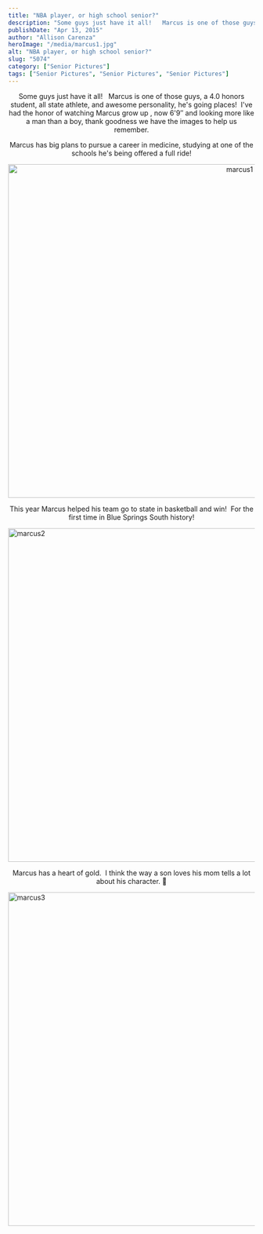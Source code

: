 ```yaml
---
title: "NBA player, or high school senior?"
description: "Some guys just have it all!   Marcus is one of those guys, a 4.0 honors student, all state athlete, "
publishDate: "Apr 13, 2015"
author: "Allison Carenza"
heroImage: "/media/marcus1.jpg"
alt: "NBA player, or high school senior?"
slug: "5074"
category: ["Senior Pictures"]
tags: ["Senior Pictures", "Senior Pictures", "Senior Pictures"]
---
```


<p style="text-align: center;">Some guys just have it all!   Marcus is one of those guys, a 4.0 honors student, all state athlete, and awesome personality, he&apos;s going places!  I&apos;ve had the honor of watching Marcus grow up , now 6&apos;9&#8243; and looking more like a man than a boy, thank goodness we have the images to help us remember.</p>
<p style="text-align: center;">Marcus has big plans to pursue a career in medicine, studying at one of the schools he&apos;s being offered a full ride!</p>
<p style="text-align: center;"><img class="aligncenter size-full wp-image-5075" alt="marcus1" src="/media/marcus1.jpg" width="930" height="680"   /></p>
<p style="text-align: center;">This year Marcus helped his team go to state in basketball and win!  For the first time in Blue Springs South history!</p>
<p><img class="aligncenter size-full wp-image-5076" alt="marcus2" src="/media/marcus2.jpg" width="930" height="680"   /></p>
<p style="text-align: center;">Marcus has a heart of gold.  I think the way a son loves his mom tells a lot about his character. 🙂</p>
<p><img class="aligncenter size-full wp-image-5077" alt="marcus3" src="/media/marcus3.jpg" width="930" height="680"   /></p>
